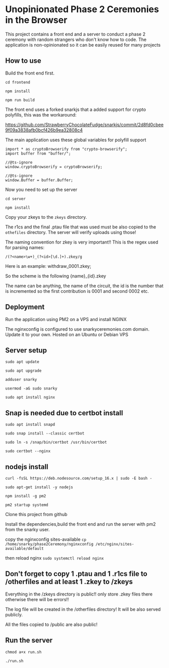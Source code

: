 # Unopinionated Phase 2 Ceremonies in the Browser


This project contains a front end and a server to conduct a phase 2 ceremony with random strangers who don't know how to code.
The application is non-opinionated so it can be easily reused for many projects

## How to use

Build the front end first.

`cd frontend`

`npm install`

`npm run build`

The front end uses a forked snarkjs that a added support for crypto polyfills, this was the workaround:

https://github.com/StrawberryChocolateFudge/snarkjs/commit/2d8fd0cbee9f09a3838afb0bcf426b9ea32808c4

The main application uses these global variables for polyfill support

```
import * as cryptoBrowserify from "crypto-browserify";
import buffer from "buffer/";

//@ts-ignore
window.cryptoBrowserify = cryptoBrowserify;

//@ts-ignore
window.Buffer = buffer.Buffer;

```

Now you need to set up the server

`cd server`

`npm install`

Copy your zkeys to the `zkeys` directory. 

The r1cs and the final .ptau file that was used must be also copied to the `othefiles` directory. The server will verify uploads using those!

The naming convention for zkey is very important!!
This is the regex used for parsing names:

`/(?<name>\w+)_(?<id>[\d.]+).zkey/g`

Here is an example: withdraw_0001.zkey;

So the scheme is the following {name}_{id}.zkey

The name can be anything, the name of the circuit, the id is the number that is incremented so the first contribution is 0001 and second 0002 etc.

## Deployment
Run the application using PM2 on a VPS and install NGINX

The nginxconfig is configured to use snarkyceremonies.com domain. Update it to your own.
Hosted on an Ubuntu or Debian VPS

## Server setup

`sudo apt update`

`sudo apt upgrade`

`adduser snarky`

`usermod -aG sudo snarky`

`sudo apt install nginx`

## Snap is needed due to certbot install
`sudo apt install snapd`

`sudo snap install --classic certbot`

`sudo ln -s /snap/bin/certbot /usr/bin/certbot`

`sudo certbot --nginx`

## nodejs install

`curl -fsSL https://deb.nodesource.com/setup_16.x | sudo -E bash -`

`sudo apt-get install -y nodejs`

`npm install -g pm2`

`pm2 startup systemd`

Clone this project from github

Install the dependencies,build the front end and run the server with pm2 from the snarky user.

copy the nginxconfig sites-available
`cp /home/snarky/phase2Ceremony/nginxconfig /etc/nginx/sites-available/default `

then reload nginx
`sudo systemctl reload nginx`
## Don't forget to copy 1 .ptau and 1 .r1cs file to /otherfiles and at least 1 .zkey to /zkeys
Everything in the /zkeys directory is public!! only store .zkey files there otherwise there will be errors!!

The log file will be created in the /otherfiles directory! It will be also served publicly.

All the files copied to /public are also public!

## Run the server

`chmod a+x run.sh` 

`./run.sh`


